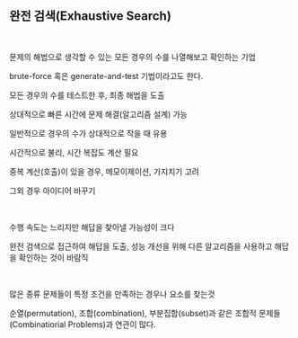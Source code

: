 ## 완전 검색(Exhaustive Search)

<br>

문제의 해법으로 생각할 수 있는 모든 경우의 수를 나열해보고 확인하는 기업

brute-force 혹은 generate-and-test 기법이라고도 한다.

모든 경우의 수를 테스트한 후, 최종 해법을 도출

상대적으로 빠른 시간에 문제 해결(알고리즘 설계) 가능

일반적으로 경우의 수가 상대적으로 작을 때 유용

시간적으로 불리, 시간 복잡도 계산 필요

중복 계산(호출)이 있을 경우, 메모이제이션, 가지치기 고려

그외 경우 아이디어 바꾸기

<br>

수행 속도는 느리지만 해답을 찾아낼 가능성이 크다

완전 검색으로 접근하여 해답을 도출, 성능 개선을 위해 다른 알고리즘을 사용하고 해답을 확인하는 것이 바람직

<br>

많은 종류 문제들이 특정 조건을 만족하는 경우나 요소를 찾는것

순열(permutation), 조합(combination), 부분집합(subset)과 같은 조합적 문제들(Combinatiorial Problems)과 연관이 많다.
